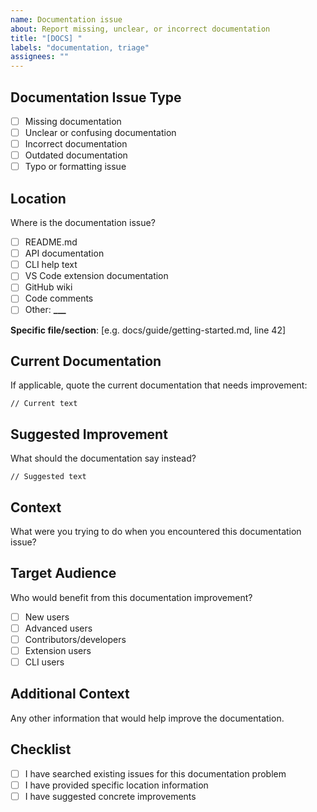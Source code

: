 ```yaml
---
name: Documentation issue
about: Report missing, unclear, or incorrect documentation
title: "[DOCS] "
labels: "documentation, triage"
assignees: ""
---
```


## Documentation Issue Type

- [ ] Missing documentation
- [ ] Unclear or confusing documentation
- [ ] Incorrect documentation
- [ ] Outdated documentation
- [ ] Typo or formatting issue

## Location

Where is the documentation issue?

- [ ] README.md
- [ ] API documentation
- [ ] CLI help text
- [ ] VS Code extension documentation
- [ ] GitHub wiki
- [ ] Code comments
- [ ] Other: ****\_\_\_****

**Specific file/section**: [e.g. docs/guide/getting-started.md, line 42]

## Current Documentation

If applicable, quote the current documentation that needs improvement:

```
// Current text
```

## Suggested Improvement

What should the documentation say instead?

```
// Suggested text
```

## Context

What were you trying to do when you encountered this documentation issue?

## Target Audience

Who would benefit from this documentation improvement?

- [ ] New users
- [ ] Advanced users
- [ ] Contributors/developers
- [ ] Extension users
- [ ] CLI users

## Additional Context

Any other information that would help improve the documentation.

## Checklist

- [ ] I have searched existing issues for this documentation problem
- [ ] I have provided specific location information
- [ ] I have suggested concrete improvements
